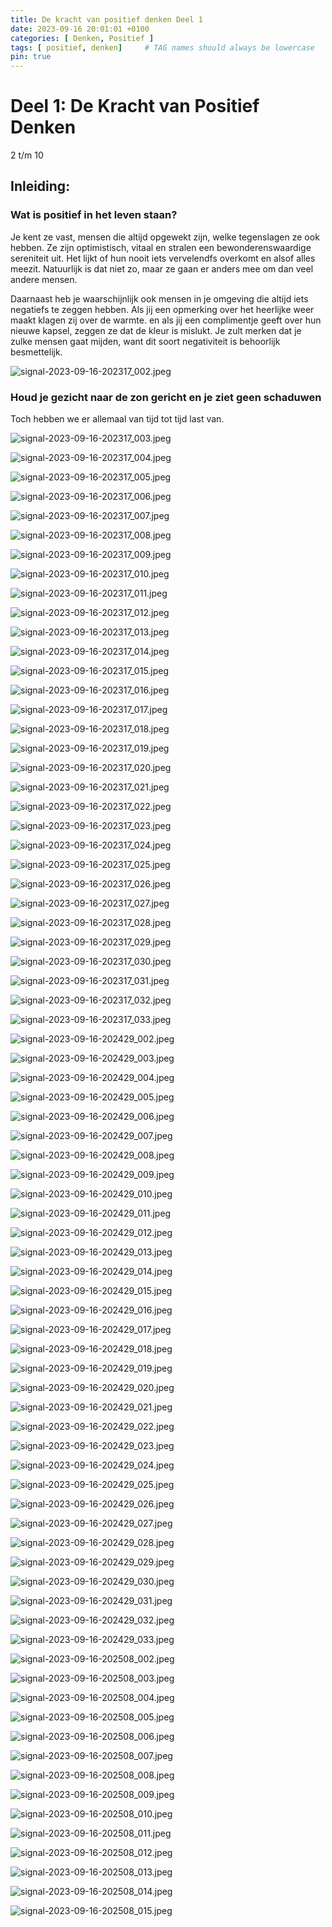 ```yaml
---
title: De kracht van positief denken Deel 1
date: 2023-09-16 20:01:01 +0100
categories: [ Denken, Positief ]
tags: [ positief, denken]     # TAG names should always be lowercase
pin: true
---
```


# Deel 1: De Kracht van Positief Denken 

2 t/m 10

## Inleiding:

### Wat is positief in het leven staan?

Je kent ze vast, mensen die altijd opgewekt zijn, welke tegenslagen ze ook hebben. Ze zijn optimistisch, vitaal en
stralen een bewonderenswaardige sereniteit uit. Het lijkt of hun nooit iets vervelendfs overkomt en alsof alles meezit.
Natuurlijk is dat niet zo, maar ze gaan er anders mee om dan veel andere mensen.

Daarnaast heb je waarschijnlijk ook mensen in je omgeving die altijd iets negatiefs te zeggen hebben. Als jij een
opmerking over het heerlijke weer maakt klagen zij over de warmte. en als jij een complimentje geeft over hun nieuwe
kapsel, zeggen ze dat de kleur is mislukt. Je zult merken dat je zulke mensen gaat mijden, want dit soort negativiteit
is behoorlijk besmettelijk.

![signal-2023-09-16-202317_002.jpeg](/assets/img/custom/sorted/signal-2023-09-16-202317_002.jpeg)

### Houd je gezicht naar de zon gericht en je ziet geen schaduwen

Toch hebben we er allemaal van tijd tot tijd last van.

![signal-2023-09-16-202317_003.jpeg](/assets/img/custom/sorted/signal-2023-09-16-202317_003.jpeg)

![signal-2023-09-16-202317_004.jpeg](/assets/img/custom/sorted/signal-2023-09-16-202317_004.jpeg)

![signal-2023-09-16-202317_005.jpeg](/assets/img/custom/sorted/signal-2023-09-16-202317_005.jpeg)

![signal-2023-09-16-202317_006.jpeg](/assets/img/custom/sorted/signal-2023-09-16-202317_006.jpeg)

![signal-2023-09-16-202317_007.jpeg](/assets/img/custom/sorted/signal-2023-09-16-202317_007.jpeg)

![signal-2023-09-16-202317_008.jpeg](/assets/img/custom/sorted/signal-2023-09-16-202317_008.jpeg)

![signal-2023-09-16-202317_009.jpeg](/assets/img/custom/sorted/signal-2023-09-16-202317_009.jpeg)

![signal-2023-09-16-202317_010.jpeg](/assets/img/custom/sorted/signal-2023-09-16-202317_010.jpeg)

![signal-2023-09-16-202317_011.jpeg](/assets/img/custom/sorted/signal-2023-09-16-202317_011.jpeg)

![signal-2023-09-16-202317_012.jpeg](/assets/img/custom/sorted/signal-2023-09-16-202317_012.jpeg)

![signal-2023-09-16-202317_013.jpeg](/assets/img/custom/sorted/signal-2023-09-16-202317_013.jpeg)

![signal-2023-09-16-202317_014.jpeg](/assets/img/custom/sorted/signal-2023-09-16-202317_014.jpeg)

![signal-2023-09-16-202317_015.jpeg](/assets/img/custom/sorted/signal-2023-09-16-202317_015.jpeg)

![signal-2023-09-16-202317_016.jpeg](/assets/img/custom/sorted/signal-2023-09-16-202317_016.jpeg)

![signal-2023-09-16-202317_017.jpeg](/assets/img/custom/sorted/signal-2023-09-16-202317_017.jpeg)

![signal-2023-09-16-202317_018.jpeg](/assets/img/custom/sorted/signal-2023-09-16-202317_018.jpeg)

![signal-2023-09-16-202317_019.jpeg](/assets/img/custom/sorted/signal-2023-09-16-202317_019.jpeg)

![signal-2023-09-16-202317_020.jpeg](/assets/img/custom/sorted/signal-2023-09-16-202317_020.jpeg)

![signal-2023-09-16-202317_021.jpeg](/assets/img/custom/sorted/signal-2023-09-16-202317_021.jpeg)

![signal-2023-09-16-202317_022.jpeg](/assets/img/custom/sorted/signal-2023-09-16-202317_022.jpeg)

![signal-2023-09-16-202317_023.jpeg](/assets/img/custom/sorted/signal-2023-09-16-202317_023.jpeg)

![signal-2023-09-16-202317_024.jpeg](/assets/img/custom/sorted/signal-2023-09-16-202317_024.jpeg)

![signal-2023-09-16-202317_025.jpeg](/assets/img/custom/sorted/signal-2023-09-16-202317_025.jpeg)

![signal-2023-09-16-202317_026.jpeg](/assets/img/custom/sorted/signal-2023-09-16-202317_026.jpeg)

![signal-2023-09-16-202317_027.jpeg](/assets/img/custom/sorted/signal-2023-09-16-202317_027.jpeg)

![signal-2023-09-16-202317_028.jpeg](/assets/img/custom/sorted/signal-2023-09-16-202317_028.jpeg)

![signal-2023-09-16-202317_029.jpeg](/assets/img/custom/sorted/signal-2023-09-16-202317_029.jpeg)

![signal-2023-09-16-202317_030.jpeg](/assets/img/custom/sorted/signal-2023-09-16-202317_030.jpeg)

![signal-2023-09-16-202317_031.jpeg](/assets/img/custom/sorted/signal-2023-09-16-202317_031.jpeg)

![signal-2023-09-16-202317_032.jpeg](/assets/img/custom/sorted/signal-2023-09-16-202317_032.jpeg)

![signal-2023-09-16-202317_033.jpeg](/assets/img/custom/sorted/signal-2023-09-16-202317_033.jpeg)

![signal-2023-09-16-202429_002.jpeg](/assets/img/custom/sorted/signal-2023-09-16-202429_002.jpeg)

![signal-2023-09-16-202429_003.jpeg](/assets/img/custom/sorted/signal-2023-09-16-202429_003.jpeg)

![signal-2023-09-16-202429_004.jpeg](/assets/img/custom/sorted/signal-2023-09-16-202429_004.jpeg)

![signal-2023-09-16-202429_005.jpeg](/assets/img/custom/sorted/signal-2023-09-16-202429_005.jpeg)

![signal-2023-09-16-202429_006.jpeg](/assets/img/custom/sorted/signal-2023-09-16-202429_006.jpeg)

![signal-2023-09-16-202429_007.jpeg](/assets/img/custom/sorted/signal-2023-09-16-202429_007.jpeg)

![signal-2023-09-16-202429_008.jpeg](/assets/img/custom/sorted/signal-2023-09-16-202429_008.jpeg)

![signal-2023-09-16-202429_009.jpeg](/assets/img/custom/sorted/signal-2023-09-16-202429_009.jpeg)

![signal-2023-09-16-202429_010.jpeg](/assets/img/custom/sorted/signal-2023-09-16-202429_010.jpeg)

![signal-2023-09-16-202429_011.jpeg](/assets/img/custom/sorted/signal-2023-09-16-202429_011.jpeg)

![signal-2023-09-16-202429_012.jpeg](/assets/img/custom/sorted/signal-2023-09-16-202429_012.jpeg)

![signal-2023-09-16-202429_013.jpeg](/assets/img/custom/sorted/signal-2023-09-16-202429_013.jpeg)

![signal-2023-09-16-202429_014.jpeg](/assets/img/custom/sorted/signal-2023-09-16-202429_014.jpeg)

![signal-2023-09-16-202429_015.jpeg](/assets/img/custom/sorted/signal-2023-09-16-202429_015.jpeg)

![signal-2023-09-16-202429_016.jpeg](/assets/img/custom/sorted/signal-2023-09-16-202429_016.jpeg)

![signal-2023-09-16-202429_017.jpeg](/assets/img/custom/sorted/signal-2023-09-16-202429_017.jpeg)

![signal-2023-09-16-202429_018.jpeg](/assets/img/custom/sorted/signal-2023-09-16-202429_018.jpeg)

![signal-2023-09-16-202429_019.jpeg](/assets/img/custom/sorted/signal-2023-09-16-202429_019.jpeg)

![signal-2023-09-16-202429_020.jpeg](/assets/img/custom/sorted/signal-2023-09-16-202429_020.jpeg)

![signal-2023-09-16-202429_021.jpeg](/assets/img/custom/sorted/signal-2023-09-16-202429_021.jpeg)

![signal-2023-09-16-202429_022.jpeg](/assets/img/custom/sorted/signal-2023-09-16-202429_022.jpeg)

![signal-2023-09-16-202429_023.jpeg](/assets/img/custom/sorted/signal-2023-09-16-202429_023.jpeg)

![signal-2023-09-16-202429_024.jpeg](/assets/img/custom/sorted/signal-2023-09-16-202429_024.jpeg)

![signal-2023-09-16-202429_025.jpeg](/assets/img/custom/sorted/signal-2023-09-16-202429_025.jpeg)

![signal-2023-09-16-202429_026.jpeg](/assets/img/custom/sorted/signal-2023-09-16-202429_026.jpeg)

![signal-2023-09-16-202429_027.jpeg](/assets/img/custom/sorted/signal-2023-09-16-202429_027.jpeg)

![signal-2023-09-16-202429_028.jpeg](/assets/img/custom/sorted/signal-2023-09-16-202429_028.jpeg)

![signal-2023-09-16-202429_029.jpeg](/assets/img/custom/sorted/signal-2023-09-16-202429_029.jpeg)

![signal-2023-09-16-202429_030.jpeg](/assets/img/custom/sorted/signal-2023-09-16-202429_030.jpeg)

![signal-2023-09-16-202429_031.jpeg](/assets/img/custom/sorted/signal-2023-09-16-202429_031.jpeg)

![signal-2023-09-16-202429_032.jpeg](/assets/img/custom/sorted/signal-2023-09-16-202429_032.jpeg)

![signal-2023-09-16-202429_033.jpeg](/assets/img/custom/sorted/signal-2023-09-16-202429_033.jpeg)

![signal-2023-09-16-202508_002.jpeg](/assets/img/custom/sorted/signal-2023-09-16-202508_002.jpeg)

![signal-2023-09-16-202508_003.jpeg](/assets/img/custom/sorted/signal-2023-09-16-202508_003.jpeg)

![signal-2023-09-16-202508_004.jpeg](/assets/img/custom/sorted/signal-2023-09-16-202508_004.jpeg)

![signal-2023-09-16-202508_005.jpeg](/assets/img/custom/sorted/signal-2023-09-16-202508_005.jpeg)

![signal-2023-09-16-202508_006.jpeg](/assets/img/custom/sorted/signal-2023-09-16-202508_006.jpeg)

![signal-2023-09-16-202508_007.jpeg](/assets/img/custom/sorted/signal-2023-09-16-202508_007.jpeg)

![signal-2023-09-16-202508_008.jpeg](/assets/img/custom/sorted/signal-2023-09-16-202508_008.jpeg)

![signal-2023-09-16-202508_009.jpeg](/assets/img/custom/sorted/signal-2023-09-16-202508_009.jpeg)

![signal-2023-09-16-202508_010.jpeg](/assets/img/custom/sorted/signal-2023-09-16-202508_010.jpeg)

![signal-2023-09-16-202508_011.jpeg](/assets/img/custom/sorted/signal-2023-09-16-202508_011.jpeg)

![signal-2023-09-16-202508_012.jpeg](/assets/img/custom/sorted/signal-2023-09-16-202508_012.jpeg)

![signal-2023-09-16-202508_013.jpeg](/assets/img/custom/sorted/signal-2023-09-16-202508_013.jpeg)

![signal-2023-09-16-202508_014.jpeg](/assets/img/custom/sorted/signal-2023-09-16-202508_014.jpeg)

![signal-2023-09-16-202508_015.jpeg](/assets/img/custom/sorted/signal-2023-09-16-202508_015.jpeg)
